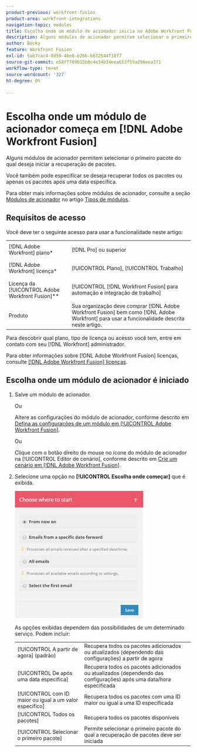 ```yaml
---
product-previous: workfront-fusion
product-area: workfront-integrations
navigation-topic: modules
title: Escolha onde um módulo de acionador inicia no Adobe Workfront Fusion
description: Alguns módulos de acionador permitem selecionar o primeiro pacote do qual deseja iniciar a recuperação de pacotes.
author: Becky
feature: Workfront Fusion
exl-id: 5ab7cac4-8d50-4be0-b26b-b832544f18f7
source-git-commit: e58ff769015b8c4e34b34eea653f55a296eea371
workflow-type: tm+mt
source-wordcount: '327'
ht-degree: 0%

---
```


# Escolha onde um módulo de acionador começa em [!DNL Adobe Workfront Fusion]

Alguns módulos de acionador permitem selecionar o primeiro pacote do qual deseja iniciar a recuperação de pacotes.

Você também pode especificar se deseja recuperar todos os pacotes ou apenas os pacotes após uma data específica.

Para obter mais informações sobre módulos de acionador, consulte a seção [Módulos de acionador](../../workfront-fusion/modules/module-types.md#triggers) no artigo [Tipos de módulos](../../workfront-fusion/modules/module-types.md).

## Requisitos de acesso

Você deve ter o seguinte acesso para usar a funcionalidade neste artigo:

<table style="table-layout:auto">
 <col> 
 <col> 
 <tbody> 
  <tr> 
    <td role="rowheader">[!DNL Adobe Workfront] plano*</td> 
   <td> <p>[!DNL Pro] ou superior</p> </td> 
  </tr> 
  <tr data-mc-conditions=""> 
   <td role="rowheader">[!DNL Adobe Workfront] licença*</td> 
   <td> <p>[!UICONTROL Plano], [!UICONTROL Trabalho]</p> </td> 
  </tr> 
  <tr> 
   <td role="rowheader">Licença da [!UICONTROL Adobe Workfront Fusion]**</td> 
   <td> <p>[!UICONTROL [!DNL Workfront Fusion] para automação e integração de trabalho] </p>  </td> 
  </tr> 
  <tr> 
   <td role="rowheader">Produto</td> 
   <td>Sua organização deve comprar [!DNL Adobe Workfront Fusion] bem como [!DNL Adobe Workfront] para usar a funcionalidade descrita neste artigo.</td> 
  </tr> 
 </tbody> 
</table>

Para descobrir qual plano, tipo de licença ou acesso você tem, entre em contato com seu [!DNL Workfront] administrador.

Para obter informações sobre [!DNL Adobe Workfront Fusion] licenças, consulte [[!DNL Adobe Workfront Fusion] licenças](../../workfront-fusion/get-started/license-automation-vs-integration.md).

## Escolha onde um módulo de acionador é iniciado

1. Salve um módulo de acionador.

   Ou

   Altere as configurações do módulo de acionador, conforme descrito em [Defina as configurações de um módulo em [!UICONTROL Adobe Workfront Fusion]](../../workfront-fusion/modules/configure-a-modules-settings.md).

   Ou

   Clique com o botão direito do mouse no ícone do módulo de acionador na [!UICONTROL Editor de cenário], conforme descrito em [Crie um cenário em [!DNL Adobe Workfront Fusion]](../../workfront-fusion/scenarios/create-a-scenario.md).

1. Selecione uma opção no **[!UICONTROL Escolha onde começar]** que é exibida.

   ![](assets/choose-where-to-start-350x346.jpg)

   As opções exibidas dependem das possibilidades de um determinado serviço. Podem incluir:

   <table style="table-layout:auto">
        <tr>
            <td>[!UICONTROL A partir de agora] (padrão)</td>
            <td>Recupera todos os pacotes adicionados ou atualizados (dependendo das configurações) a partir de agora</td>
        </tr>
        <tr>
            <td>[!UICONTROL De após uma data específica]</td>
            <td>Recupera todos os pacotes adicionados ou atualizados (dependendo das configurações) após uma data/hora especificada</td>
        </tr>
        <tr>
            <td>[!UICONTROL com ID maior ou igual a um valor específico]</td>
            <td>Recupera todos os pacotes com uma ID maior ou igual a uma ID especificada</td> 
        </tr>
        <tr>
            <td>[!UICONTROL Todos os pacotes]</td>
            <td>Recupera todos os pacotes disponíveis</td>
        </tr>
        <tr>
            <td>[!UICONTROL Selecionar o primeiro pacote]</td>
            <td>Permite selecionar o primeiro pacote do qual a recuperação de pacotes deve ser iniciada</td>
        </tr>
   </table>
